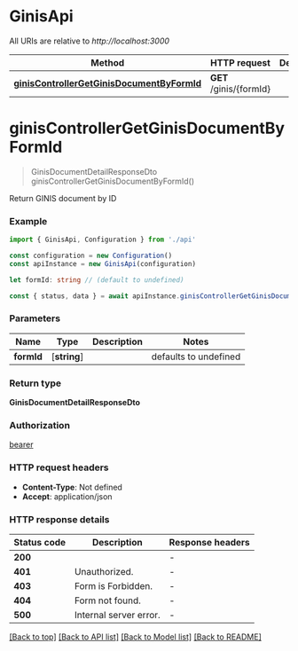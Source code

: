 # GinisApi

All URIs are relative to _http://localhost:3000_

| Method                                                                                  | HTTP request            | Description |
| --------------------------------------------------------------------------------------- | ----------------------- | ----------- |
| [**ginisControllerGetGinisDocumentByFormId**](#giniscontrollergetginisdocumentbyformid) | **GET** /ginis/{formId} |             |

# **ginisControllerGetGinisDocumentByFormId**

> GinisDocumentDetailResponseDto ginisControllerGetGinisDocumentByFormId()

Return GINIS document by ID

### Example

```typescript
import { GinisApi, Configuration } from './api'

const configuration = new Configuration()
const apiInstance = new GinisApi(configuration)

let formId: string // (default to undefined)

const { status, data } = await apiInstance.ginisControllerGetGinisDocumentByFormId(formId)
```

### Parameters

| Name       | Type         | Description | Notes                 |
| ---------- | ------------ | ----------- | --------------------- |
| **formId** | [**string**] |             | defaults to undefined |

### Return type

**GinisDocumentDetailResponseDto**

### Authorization

[bearer](../README.md#bearer)

### HTTP request headers

- **Content-Type**: Not defined
- **Accept**: application/json

### HTTP response details

| Status code | Description            | Response headers |
| ----------- | ---------------------- | ---------------- |
| **200**     |                        | -                |
| **401**     | Unauthorized.          | -                |
| **403**     | Form is Forbidden.     | -                |
| **404**     | Form not found.        | -                |
| **500**     | Internal server error. | -                |

[[Back to top]](#) [[Back to API list]](../README.md#documentation-for-api-endpoints) [[Back to Model list]](../README.md#documentation-for-models) [[Back to README]](../README.md)

